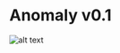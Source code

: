 # Anomaly v0.1

![alt text](https://github.com/tblume1992/ThymeBoost/blob/main/static/tb_logo.png?raw=true "Output 1")
